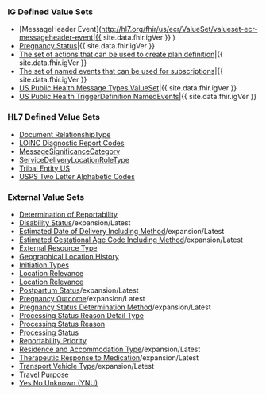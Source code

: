 ### IG Defined Value Sets

* [MessageHeader Event](http://hl7.org/fhir/us/ecr/ValueSet/valueset-ecr-messageheader-event|{{ site.data.fhir.igVer }} )
* [Pregnancy Status](http://hl7.org/fhir/us/ecr/ValueSet/us-ph-pregnancy-status)|{{ site.data.fhir.igVer }} 
* [The set of actions that can be used to create plan definition](http://hl7.org/fhir/us/ecr/ValueSet/us-ph-plandefinition-action)|{{ site.data.fhir.igVer }} 
* [The set of named events that can be used for subscriptions](http://hl7.org/fhir/us/ecr/ValueSet/us-ph-triggerdefinition-namedevent)|{{ site.data.fhir.igVer }} 
* [US Public Health Message Types ValueSet](http://hl7.org/fhir/us/ecr/ValueSet/us-ph-message-types-valueset)|{{ site.data.fhir.igVer }} 
* [US Public Health TriggerDefinition NamedEvents](http://hl7.org/fhir/us/ecr/ValueSet/us-ph-triggerdefinition-namedevent)|{{ site.data.fhir.igVer }} 

### HL7 Defined Value Sets

* [Document RelationshipType](http://hl7.org/fhir/ValueSet/document-relationship-type|4.0.1)
* [LOINC Diagnostic Report Codes](http://hl7.org/fhir/ValueSet/report-codes)
* [MessageSignificanceCategory](http://hl7.org/fhir/ValueSet/message-significance-category)
* [ServiceDeliveryLocationRoleType](http://terminology.hl7.org/ValueSet/v3-ServiceDeliveryLocationRoleType)
* [Tribal Entity US](http://terminology.hl7.org/ValueSet/v3-TribalEntityUS)
* [USPS Two Letter Alphabetic Codes](http://hl7.org/fhir/us/core/ValueSet/us-core-usps-state)

### External Value Sets

* [Determination of Reportability](https://phinvads.cdc.gov/vads/ViewValueSet.action?oid=2.16.840.1.113883.10.20.15.2.5.3)
* [Disability Status](https://vsac.nlm.nih.gov/valueset/2.16.840.1.113762.1.4.1099.49)/expansion/Latest
* [Estimated Date of Delivery Including Method](https://vsac.nlm.nih.gov/valueset/2.16.840.1.113883.11.20.9.81)/expansion/Latest
* [Estimated Gestational Age Code Including Method](https://vsac.nlm.nih.gov/valueset/2.16.840.1.113883.11.20.9.82)/expansion/Latest
* [External Resource Type](https://phinvads.cdc.gov/vads/ViewValueSet.action?oid=2.16.840.1.113883.10.20.15.2.5.4)
* [Geographical Location History](https://phinvads.cdc.gov/vads/ViewValueSet.action?oid=2.16.840.1.114222.4.11.3201)
* [Initiation Types](https://phinvads.cdc.gov/vads/ViewValueSet.action?oid=2.16.840.1.113883.10.20.15.2.5.11)
* [Location Relevance](https://phinvads.cdc.gov/vads/ViewValueSet.action?oid=2.16.840.1.113883.10.20.15.2.5.6)
* [Location Relevance](https://phinvads.cdc.gov/vads/ViewValueSet.action?oid=2.16.840.1.113883.10.20.15.2.5.6)
* [Postpartum Status](https://vsac.nlm.nih.gov/valueset/2.16.840.1.113883.11.20.9.87)/expansion/Latest
* [Pregnancy Outcome](https://vsac.nlm.nih.gov/valueset/2.16.840.1.113883.11.20.9.86)/expansion/Latest
* [Pregnancy Status Determination Method](https://vsac.nlm.nih.gov/valueset/2.16.840.1.113883.11.20.9.80)/expansion/Latest
* [Processing Status Reason Detail Type](https://phinvads.cdc.gov/vads/ViewValueSet.action?oid=2.16.840.1.113883.10.20.15.2.5.10)
* [Processing Status Reason](https://phinvads.cdc.gov/vads/ViewValueSet.action?oid=2.16.840.1.113883.10.20.15.2.5.7)
* [Processing Status](https://phinvads.cdc.gov/vads/ViewValueSet.action?oid=2.16.840.1.113883.10.20.15.2.5.8)
* [Reportability Priority](https://phinvads.cdc.gov/vads/ViewValueSet.action?oid=2.16.840.1.113883.10.20.15.2.5.5)
* [Residence and Accommodation Type](https://vsac.nlm.nih.gov/valueset/2.16.840.1.113883.11.20.9.49)/expansion/Latest
* [Therapeutic Response to Medication](https://vsac.nlm.nih.gov/valueset/2.16.840.1.113883.10.20.15.2.5.12)/expansion/Latest
* [Transport Vehicle Type](https://vsac.nlm.nih.gov/valueset/2.16.840.1.113762.1.4.1099.50)/expansion/Latest
* [Travel Purpose](https://phinvads.cdc.gov/vads/ViewValueSet.action?oid=2.16.840.1.114222.4.11.8064)
* [Yes No Unknown (YNU)](https://phinvads.cdc.gov/vads/ViewValueSet.action?oid=2.16.840.1.114222.4.11.888)